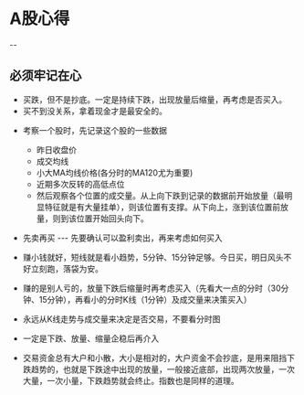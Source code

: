 # A股心得
--
## 必须牢记在心
* 买跌，但不是抄底。一定是持续下跌，出现放量后缩量，再考虑是否买入。
* 买不到没关系，拿着现金才是最安全的。

  
- 考察一个股时，先记录这个股的一些数据
  - 昨日收盘价
  - 成交均线
  - 小大MA均线价格(各分时的MA120尤为重要)
  - 近期多次反转的高低点位
  - 然后观察各个位置的成交量。从上向下跌到记录的数据前开始放量（最明显特征就是有大量挂单），则该位置有支撑。从下向上，涨到该位置前放量，则到该位置开始回头向下。
- 先卖再买 --- 先要确认可以盈利卖出，再来考虑如何买入
- 赚小钱就好，短线就是看小趋势，5分钟、15分钟足够。今日买，明日风头不好立刻跑，落袋为安。
- 赚的是别人亏的，放量下跌后缩量时再考虑买入（先看大一点的分时（30分钟、15分钟），再看小的分时K线（1分钟）及成交量来决策买入）
- 永远从K线走势与成交量来决定是否交易，不要看分时图

- 一定是下跌、放量、缩量企稳后再介入

- 交易资金总有大户和小散，大小是相对的，大户资金不会抄底，是用来阻挡下跌趋势的，也就是下跌途中出现的放量，一般接近底部，出现两次放量，一次大量，一次小量，下跌趋势就会终止。指数也是同样的道理。
